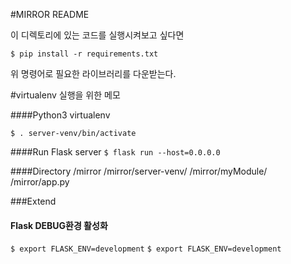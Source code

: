 #MIRROR README

이 디렉토리에 있는 코드를 실행시켜보고 싶다면

`$ pip install -r requirements.txt`

위 명령어로 필요한 라이브러리를 다운받는다. 


#virtualenv 실행을 위한 메모


####Python3 virtualenv

`$ . server-venv/bin/activate`


####Run Flask server
`$ flask run --host=0.0.0.0`


####Directory
/mirror
/mirror/server-venv/
/mirror/myModule/
/mirror/app.py



###Extend

#### Flask DEBUG환경 활성화
`$ export FLASK_ENV=development`
`$ export FLASK_ENV=development`
